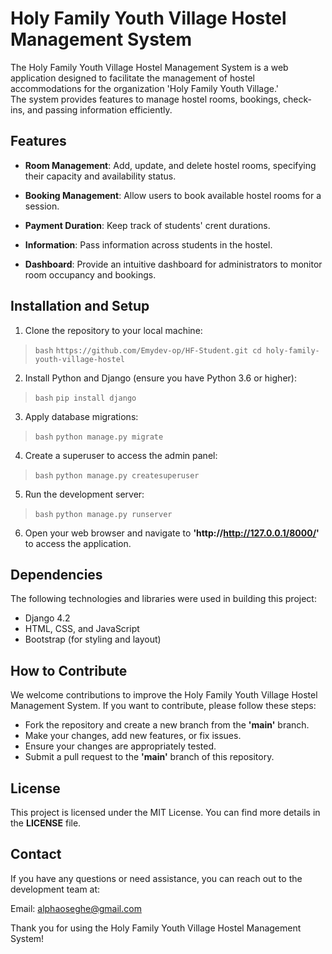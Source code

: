 # Holy Family Youth Village Hostel Management System

The Holy Family Youth Village Hostel Management System is a web application designed to facilitate the management of hostel accommodations for the organization 'Holy Family Youth Village.'<br> The system provides features to manage hostel rooms, bookings, check-ins, and passing information efficiently.

## Features

- **Room Management**: Add, update, and delete hostel rooms, specifying their capacity and availability status.

- **Booking Management**: Allow users to book available hostel rooms for a session.

- **Payment Duration**: Keep track of students' crent durations.

- **Information**: Pass information across students in the hostel.

- **Dashboard**: Provide an intuitive dashboard for administrators to monitor room occupancy and bookings.

Installation and Setup
----------------------
1. Clone the repository to your local machine:

> `bash`
> `https://github.com/Emydev-op/HF-Student.git
> cd holy-family-youth-village-hostel`

2. Install Python and Django (ensure you have Python 3.6 or higher):

> `bash`
> `pip install django`

3. Apply database migrations:

> `bash`
> `python manage.py migrate`

4. Create a superuser to access the admin panel:

> `bash`
> `python manage.py createsuperuser`

5. Run the development server:

> `bash`
> `python manage.py runserver`

6. Open your web browser and navigate to **'http://http://127.0.0.1/8000/'** to access the application.

## Dependencies

The following technologies and libraries were used in building this project:

- Django 4.2
- HTML, CSS, and JavaScript
- Bootstrap (for styling and layout)

## How to Contribute

We welcome contributions to improve the Holy Family Youth Village Hostel Management System. If you want to contribute, please follow these steps:

- Fork the repository and create a new branch from the **'main'** branch.
- Make your changes, add new features, or fix issues.
- Ensure your changes are appropriately tested.
- Submit a pull request to the **'main'** branch of this repository.

## License

This project is licensed under the MIT License. You can find more details in the **LICENSE** file.

## Contact

If you have any questions or need assistance, you can reach out to the development team at:

Email: <alphaoseghe@gmail.com>

Thank you for using the Holy Family Youth Village Hostel Management System!
